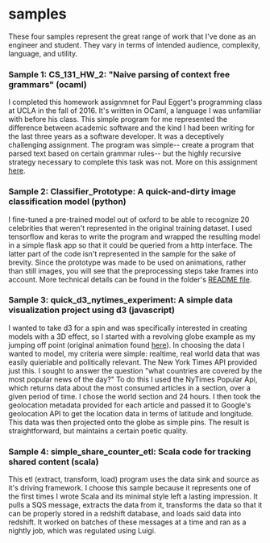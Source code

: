 # samples

These four samples represent the great range of work that I've done as an engineer and student. They vary in terms of intended audience, complexity, language, and utility. 

### Sample 1: CS_131_HW_2: "Naive parsing of context free grammars" (ocaml)
I completed this homework assignmnet for Paul Eggert's programming class at UCLA in the fall of 2016. It's written in OCaml, a language I was unfamiliar with before his class. This simple program for me represented the difference between academic software and the kind I had been writing for the last three years as a software developer. It was a deceptively challenging assignment. The program was simple-- create a program that parsed text based on certain grammar rules-- but the highly recursive strategy necessary to complete this task was not. More on this assignment [here](http://web.cs.ucla.edu/classes/fall16/cs131/hw/hw2.html).

### Sample 2: Classifier_Prototype: A quick-and-dirty image classification model (python)
I fine-tuned a pre-trained model out of oxford to be able to recognize 20 celebrities that weren't represented in the original training dataset. I used tensorflow and keras to write the program and wrapped the resulting model in a simple flask app so that it could be queried from a http interface. The latter part of the code isn't represented in the sample for the sake of brevity. Since the prototype was made to be used on animations, rather than still images, you will see that the preprocessing steps take frames into account. More technical details can be found in the folder's [README file](https://github.com/katebell483/samples/blob/master/classifier_prototype/README.md).

### Sample 3: quick_d3_nytimes_experiment: A simple data visualization project using d3 (javascript)
I wanted to take d3 for a spin and was specifically interested in creating models with a 3D effect, so I started with a revolving globe example as my jumping off point (original animation found [here](https://bl.ocks.org/animateddata/0949801eba0d51c80f22490db665f8c3)). In choosing the data I wanted to model, my criteria were simple: realtime, real world data that was easily quieriable and politically relevant. The New York Times API provided just this. I sought to answer the question "what countries are covered by the most popular news of the day?" To do this I used the NyTimes Popular Api, which returns data about the most consumed articles in a section, over a given period of time. I chose the world section and 24 hours. I then took the geolocation metadata provided for each article and passed it to Google's geolocation API to get the location data in terms of latitude and longitude. This data was then projected onto the globe as simple pins. The result is straightforward, but maintains a certain poetic quality. 

### Sample 4: simple_share_counter_etl: Scala code for tracking shared content (scala)
This etl (extract, transform, load) program uses the data sink and source as it's driving framework. I choose this sample because it represents one of the first times I wrote Scala and its minimal style left a lasting impression.  It pulls a SQS message, extracts the data from it, transforms the data so that it can be properly stored in a redshift database, and loads said data into redshift. It worked on batches of these messages at a time and ran as a nightly job, which was regulated using Luigi. 
